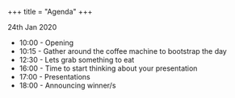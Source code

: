 +++
title = "Agenda"
+++

24th Jan 2020

- 10:00 - Opening
- 10:15 - Gather around the coffee machine to bootstrap the day
- 12:30 - Lets grab something to eat
- 16:00 - Time to start thinking about your presentation
- 17:00 - Presentations
- 18:00 - Announcing winner/s
